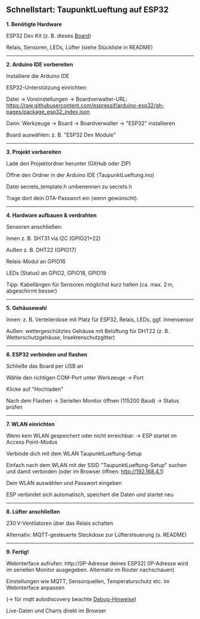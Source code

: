 ## Schnellstart: TaupunktLueftung auf ESP32

**1. Benötigte Hardware**

ESP32 Dev Kit (z. B. dieses [Board](https://amzn.eu/d/gyWvNsA))

Relais, Sensoren, LEDs, Lüfter (siehe Stückliste in README)



---

**2. Arduino IDE vorbereiten**

Installiere die Arduino IDE

ESP32-Unterstützung einrichten:

Datei → Voreinstellungen → Boardverwalter-URL: https://raw.githubusercontent.com/espressif/arduino-esp32/gh-pages/package_esp32_index.json

Dann: Werkzeuge → Board → Boardverwalter → "ESP32" installieren


Board auswählen: z. B. "ESP32 Dev Module"



---

**3. Projekt vorbereiten**

Lade den Projektordner herunter (GitHub oder ZIP)

Öffne den Ordner in der Arduino IDE (TaupunktLueftung.ino)

Datei secrets_template.h umbenennen zu secrets.h

Trage dort dein OTA-Passwort ein (wenn gewünscht).



---

**4. Hardware aufbauen & verdrahten**

Sensoren anschließen:

Innen z. B. SHT31 via I2C (GPIO21+22)

Außen z. B. DHT22 (GPIO17)


Relais-Modul an GPIO16

LEDs (Status) an GPIO2, GPIO18, GPIO19

Tipp: Kabellängen für Sensoren möglichst kurz halten (ca. max. 2 m, abgeschirmt besser)



---

**5. Gehäusewahl**

Innen: z. B. Verteilerdose mit Platz für ESP32, Relais, LEDs, ggf. Innensensor

Außen: wettergeschütztes Gehäuse mit Belüftung für DHT22
(z. B. Wetterschutzgehäuse, Insektenschutzgitter)



---

**6. ESP32 verbinden und flashen**

Schließe das Board per USB an

Wähle den richtigen COM-Port unter Werkzeuge → Port

Klicke auf "Hochladen"

Nach dem Flashen → Seriellen Monitor öffnen (115200 Baud) → Status prüfen



---

**7. WLAN einrichten**

Wenn kein WLAN gespeichert oder nicht erreichbar:
→ ESP startet im Access Point-Modus

Verbinde dich mit dem WLAN TaupunktLueftung-Setup

Einfach nach dem WLAN mit der SSID "TaupunktLueftung-Setup" suchen und damit verbinden (oder im Browser öffnen: http://192.168.4.1)

Dein WLAN auswählen und Passwort eingeben

ESP verbindet sich automatisch, speichert die Daten und startet neu



---

**8. Lüfter anschließen**

230 V-Ventilatoren über das Relais schalten

Alternativ: MQTT-gesteuerte Steckdose zur Lüftersteuerung (s. README)



---

**9. Fertig!**

Webinterface aufrufen: http://[IP-Adresse deines ESP32] (IP-Adresse wird im seriellen Monitor ausgegeben. Alternativ im Router nachschauen)

Einstellungen wie MQTT, Sensorquellen, Temperaturschutz etc. im Webinterface anpassen

(-> für mqtt autodiscovery beachte [Debug-Hinweise](debug_hinweise.md))

Live-Daten und Charts direkt im Browser

